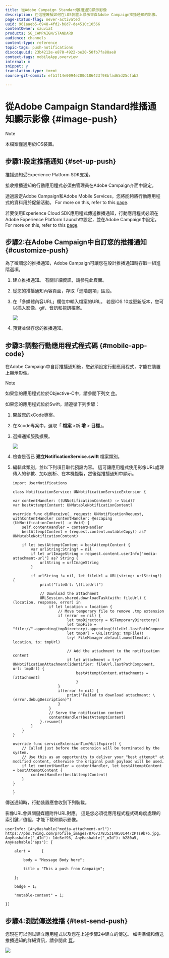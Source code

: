 ```yaml
---
title: 從Adobe Campaign Standard推播通知顯示影像
description: 在這裡瞭解如何在iOS裝置上顯示來自Adobe Campaign推播通知的影像。
page-status-flag: never-activated
uuid: 961aaeb5-6948-4fd2-b8d7-de4510c10566
contentOwner: sauviat
products: SG_CAMPAIGN/STANDARD
audience: channels
content-type: reference
topic-tags: push-notifications
discoiquuid: 23b4212e-e878-4922-be20-50fb7fa88ae8
context-tags: mobileApp,overview
internal: n
snippet: y
translation-type: tm+mt
source-git-commit: efb1f14e0094e200d186423f98bfad65d25cfab2

---
```



# 從Adobe Campaign Standard推播通知顯示影像 {#image-push}

>[!NOTE]
>
>本檔案僅適用於iOS裝置。

## 步驟1:設定推播通知 {#set-up-push}

推播通知受Experience Platform SDK支援。

接收推播通知的行動應用程式必須由管理員在Adobe Campaign介面中設定。

透過設定Adobe Campaign和Adobe Mobile Services，您將能夠將行動應用程式的資料用於促銷活動。 For more on this, refer to this [page](https://helpx.adobe.com/campaign/kb/configuring-app-sdk.html).

若要使用Experience Cloud SDK應用程式傳送推播通知，行動應用程式必須在Adobe Experience Platform Launch中設定，並在Adobe Campaign中設定。 For more on this, refer to this [page](https://helpx.adobe.com/campaign/kb/configuring-app-sdk.html#ChannelspecificapplicationconfigurationinAdobeCampaign).

## 步驟2:在Adobe Campaign中自訂您的推播通知 {#customize-push}

為了微調您的推播通知，Adobe Campaign可讓您在設計推播通知時存取一組進階選項。

1. 建立推播通知。 有關詳細資訊，請參見此頁面。

1. 從您的推播通知內容頁面，存取「進階選項」區段。

1. 在「多媒體內容URL」欄位中輸入檔案的URL。
若是iOS 10或更新版本，您可以插入影像、gif、音訊和視訊檔案。

   ![](assets/push_notif_advanced_6.png)

1. 預覽並儲存您的推播通知。

## 步驟3:調整行動應用程式程式碼 {#mobile-app-code}

在Adobe Campaign中自訂推播通知後，您必須設定行動應用程式，才能在裝置上顯示影像。

>[!NOTE]
>
>如果您的應用程式位於Objective-C中，請參閱下列文 [件](https://docs.adobe.com/content/help/en/mobile-services/ios/messaging-ios/push-messaging/c-set-up-rich-push-notif-ios.html)。

如果您的應用程式位於Swift，請遵循下列步驟：

1. 開啟您的xCode專案。

1. 在Xcode專案中，選取「 **檔案** >新 **增** > **目標**」。

1. 選擇通知服務擴展。

   ![](assets/push_notif_advanced_12.png)

1. 檢查是否已 **建立NotificationService.swift** 檔案類別。

1. 編輯此類別，並以下列項目取代預設內容。
這可讓應用程式使用影像URL處理傳入的參數、加以剖析、在本機複製，然後從推播通知中顯示。

   ```
   import UserNotifications
   
   class NotificationService: UNNotificationServiceExtension {
   
   var contentHandler: ((UNNotificationContent) -> Void)?
   var bestAttemptContent: UNMutableNotificationContent?
   
   override func didReceive(_ request: UNNotificationRequest, withContentHandler contentHandler: @escaping (UNNotificationContent) -> Void) {
       self.contentHandler = contentHandler
       bestAttemptContent = (request.content.mutableCopy() as? UNMutableNotificationContent)
   
       if let bestAttemptContent = bestAttemptContent {
           var urlString:String? = nil
           if let urlImageString = request.content.userInfo["media-attachment-url"] as? String {
               urlString = urlImageString
           }
   
           if urlString != nil, let fileUrl = URL(string: urlString!) {
               print("fileUrl: \(fileUrl)")
   
               // Download the attachment
               URLSession.shared.downloadTask(with: fileUrl) { (location, response, error) in
                   if let location = location {
                       // Move temporary file to remove .tmp extension
                       if (error == nil) {
                           let tmpDirectory = NSTemporaryDirectory()
                           let tmpFile = "file://".appending(tmpDirectory).appending(fileUrl.lastPathComponent)
                           let tmpUrl = URL(string: tmpFile)!
                           try! FileManager.default.moveItem(at: location, to: tmpUrl)
   
                           // Add the attachment to the notification content
                           if let attachment = try? UNNotificationAttachment(identifier: fileUrl.lastPathComponent, url: tmpUrl) {
                               bestAttemptContent.attachments = [attachment]
                               }
                       }
                       if(error != nil) {
                           print("Failed to download attachment: \(error.debugDescription)")
                       }
                   }
                   // Serve the notification content
                   contentHandler(bestAttemptContent)
               }.resume()
           }
       }
   }
   
   override func serviceExtensionTimeWillExpire() {
       // Called just before the extension will be terminated by the system.
       // Use this as an opportunity to deliver your "best attempt" at modified content, otherwise the original push payload will be used.
       if let contentHandler = contentHandler, let bestAttemptContent = bestAttemptContent {
           contentHandler(bestAttemptContent)
       }
   }
   
   }
   ```

傳送通知時，行動裝置應會收到下列裝載。

影像URL會與關鍵媒體附件URL對應。 這是您必須從應用程式程式碼角度處理的索引鍵／值組，才能下載和顯示影像。

```
userInfo: [AnyHashable("media-attachment-url"): https://pbs.twimg.com/profile_images/876737835314950144/zPTs9b7o.jpg, AnyHashable("_dId"): 1de3ef93, AnyHashable("_mId"): h280a5, AnyHashable("aps"): {
 
    alert =     {
 
        body = "Message Body here";
 
        title = "This a push from Campaign";
 
    };
 
    badge = 1;
 
    "mutable-content" = 1;
 
}]
```

## 步驟4:測試傳送推播 {#test-send-push}

您現在可以測試建立應用程式以及您在上述步驟2中建立的傳送。 如需準備和傳送推播通知的詳細資訊，請參閱此 [頁](../../channels/using/preparing-and-sending-a-push-notification.md)。

![](assets/push_notif_advanced_34.png)

